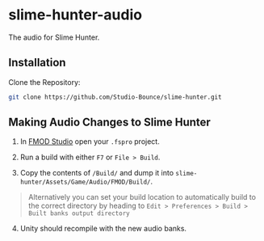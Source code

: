 # slime-hunter-audio
The audio for Slime Hunter.

## Installation

Clone the Repository:

   ```bash
   git clone https://github.com/Studio-Bounce/slime-hunter.git
   ```

## Making Audio Changes to Slime Hunter

1. In [FMOD Studio](https://www.fmod.com/download#fmodstudio) open your `.fspro` project. 

2. Run a build with either `F7` or `File > Build`.

3. Copy the contents of `/Build/` and dump it into `slime-hunter/Assets/Game/Audio/FMOD/Build/`.

  > Alternatively you can set your build location to automatically build to the correct directory by heading to `Edit > Preferences > Build > Built banks output directory`

4. Unity should recompile with the new audio banks.
